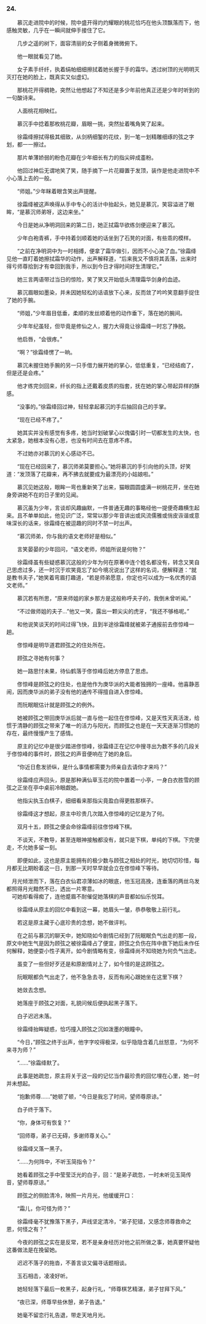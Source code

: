 ### 24.

　　慕沉走进院中的时候，院中盛开得灼灼耀眼的桃花恰巧在他头顶飘落而下，他感触灵敏，几乎在一瞬间就伸手接住了它。

　　几步之遥的树下，面容清丽的女子侧着身微微俯下。

　　他一眼就看见了她。

　　女子素手纤纤，执着绢帕细细擦拭着她长握于手的霜华。透过树顶的光明明灭灭打在她的脸上，既真实又似虚幻。

　　那桃花开得稠艳，突然让他想起了不知还是多少年前他真正还是少年时听到的一句酸诗来。

　　人面桃花相映红。

　　慕沉手中捻着那枚桃花瓣，眉眼一挑，突然扯着嘴角笑了起来。

　　徐霜绛擦拭得极其细致，从剑柄细錾的花纹，到一笔一划精雕细琢的弦之字划，都一一擦过。

　　那片单薄娇弱的粉色花瓣在少年细长有力的指尖碎成齑粉。

　　他回过神后无谓地笑了笑，随手摘下一片花瓣置于发顶，装作是他走进院中不小心落上去的一般。

　　“师姐。”少年眯着眼含笑出声提醒。

　　徐霜绛被这声唤得从手中专心的活计中抬起头，她见是慕沉，笑容溢进了眼眸，“是慕沉师弟呀，这边来坐。”

　　今日是她从净明洞回来的第二日，她正拭霜华欲练剑便迎来了慕沉。

　　少年白袍青裤，手中持着剑顺着她的话坐到了石凳的对面，有些乖的模样。

　　“之前在净明洞中为一时相搏，便拿了霜华做引，因而不小心染了血。”徐霜绛见他一直盯着她擦拭霜华的动作，出声解释道，“后来我又不慎将其丢落，出来时得亏师尊拾到才有幸回到我手，所以到今日才得时间好生清理它。”

　　她三言两语带过当日的惊险，笑了笑又开始低头清理霜华剑身的血迹。

　　慕沉眉眼如墨染，并未因她轻松的话语放下心来，反而敛了吟吟笑意翻手捉住了她的手腕。

　　“师姐，”少年眉目低垂，柔顺的发丝顺着他的动作垂下，落在她的腕间。

　　少年年纪虽轻，但毕竟是修仙之人，握力大得竟让徐霜绛一时忘了挣脱。

　　他启唇，“会很疼。”

　　“啊？”徐霜绛愣了一晌。

　　慕沉未握住她手腕的另一只手借力展开她的掌心，低低重复，“已经结痂了，但是还是会疼。”

　　他才练完剑回来，纤长的指上还戴着皮质的指套，抚在她的掌心带起异样的酥感。

　　“没事的。”徐霜绛回过神，轻轻拿起慕沉的手后抽回自己的手掌。

　　“现在已经不疼了。”

　　她其实并没有感觉有多疼，她当时划破掌心以傀儡引时一切都发生的太快，也太紧急，她根本没有心思，也没有时间去在意疼不疼。

　　不过她亦对慕沉的关心感动不已。

　　“现在已经回来了，慕沉师弟莫要担心。”她将慕沉的手引向他的头顶，好笑道：“发顶落了花瓣来，再不拂去就要成为最漂亮的小姑娘啦。”

　　慕沉见她这般，眼眸一弯也重新笑了出来，猫眼圆圆盛满一树桃花开，坐在她身旁讲她不在的日子里的见闻。

　　慕沉虽为少年，言谈却风趣幽默，一件普通无趣的事略经他一提便奇趣横生起来。且不单单如此，他见识广泛，常常以那少年音讲出或风流儒雅或俏皮诙谐或意味深长的话来，徐霜绛在被逗趣的同时不禁一时出声。

　　“慕沉师弟，你与我的语文老师好是相似。”

　　言笑晏晏的少年回问，“语文老师，师姐所说是何物？”

　　徐霜绛虽有些疑惑慕沉这般的少年为何在原著中连个姓名都没有，转念又笑自己思虑过多，还一时沉于欢笑竟忘了如今境况说出了这样的名词，便解释道：“就是教书夫子，”她笑着弯眉打趣道，“若是师弟愿意，你定也可以成为一名优秀的语文老师。”

　　慕沉若有所思，“原来师姐的家乡那方是这般称呼夫子的，我倒未曾听闻。”

　　“不过做师姐的夫子…”他又一笑，露出一颗尖尖的虎牙，“我还不够格呢。”

　　和他说笑谈天的时间过得飞快，且到半途徐霜绛就被弟子通报前去俢惊峰一趟。

　　俢惊峰是明华道君顾弦之的住处所在。

　　顾弦之寻她有何事？

　　她一路思忖未果，待仙鹤落于俢惊峰后她方停息了思虑。

　　俢惊峰是顾弦之的住处，也是他作为庚华派的大能者独拥的一座峰。他喜静恶闹，因而庚华派的弟子没有他的通传不得擅自进入俢惊峰。

　　而阮眠眠估计就是顾弦之的例外。

　　她被顾弦之带回庚华派后就一直与他一起住在俢惊峰，又是天性天真活泼，给惯于清静的顾弦之带来了唯一的活力与阳光，而顾弦之也是在一天天逐渐习惯她的存在，最终慢慢产生了感情。

　　原主的记忆中是很少踏进俢惊峰，徐霜绛正在记忆中搜寻出为数不多的几段关于俢惊峰的事件时，顾弦之的声音便响在了她的身后。

　　“你近日愈发骄纵，是什么事情都需要为师亲自去请你才来吗？”

　　徐霜绛应声回头，原是那种满仙草玉花的院中置着一小亭，一身白衣胜雪的顾弦之正坐在亭中桌前冷眼觑她。

　　他指尖执玉白棋子，细细看来那指尖竟盈白得更胜那棋子。

　　徐霜绛这才想起，原主中珍贵几次踏入俢惊峰的记忆是为了何。

　　双月十五，顾弦之便会命徐霜绛前往俢惊峰下棋。

　　不谈天，不教导，甚至连眼神接触都没有，就只是下棋，单纯的下棋。下完便走，不允她多留一刻。

　　即便如此，这也是原主能拥有的极少数与顾弦之相处的时光，她切切珍惜，每月都无比期盼着这一日，到那一天时早早就会立在俢惊峰下等待。

 　月光倾泄而下，落在白衣仙君凉薄如冰的眼底，他玉冠高挽，连垂落的两丝乌发都照得月光黯然不已，透出一片寒意。  
 　可她却看得痴了，连他蹙眉不耐催促她落棋的声音都如仙乐悦耳。

　　徐霜绛从原主的回忆中看到这一幕，她眉头一皱，恭恭敬敬上前行礼。

　　若这是原主藏于心底珍贵的念想，她不做评判。

　　在之前与慕沉的聊天中，她知晓如今剧情已经到了阮眠眠负气出走的那一段，原文中她生气是因为顾弦之被徐霜绛占了便宜，顾弦之负伤在阵中救下她后未作任何解释，她便耍小性子离开。如今剧情略有变，徐霜绛尚不知晓她为何负气出走。

　　虽变了一些但好歹还是和原剧情对上了，如今怪的是这顾弦之。

　　阮眠眠都负气出走了，他不急急去寻，反而有闲心跟她坐在这里下棋？

　　她敛去念想。

　　她落座于顾弦之对面，礼貌问候后便执起黑子落下。

　　白子迟迟未落。

　　徐霜绛抬眸疑惑，恰巧撞入顾弦之沉如泼墨的眼瞳中。

　　“今日，”顾弦之终于出声，他字字咬得极深，似乎隐隐含着几丝怒意，“为何不来寻为师？”

　　“……”徐霜绛默了。

　　此事是她疏忽，原主将关于这一段的记忆当作最珍贵的回忆埋在心里，她一时并未想起。

　　“抱歉师尊……”她顿了顿，“今日是我忘了时间，望师尊原谅。”

　　白子终于落下。

　　“你，身体可有恢复？”

　　“回师尊，弟子已无碍，多谢师尊关心。”

　　徐霜绛又落一黑子。

　　“……为何阵中，不听玉简指令？”

　　她看着顾弦之手中莹莹泛光的白子，回：“是弟子疏忽，一时未听见玉简传音，望师尊原谅。”

　　顾弦之的侧脸清冷，映照一片月光，他缓缓开口：

　　“霜儿，你可怪为师？”

　　徐霜绛毫不犹豫落下黑子，声线坚定清冷，“弟子犯错，又感念师尊救命之恩，何怪之有？”

　　今夜的顾弦之实在是反常，若不是亲身经历对他之前所做之事，她真要怀疑他这番做法是在挽留她。

　　迟迟不落子的拖沓，不善言谈又偏寻话题相谈。

　　玉石相击，凌凌好听。

　　她轻轻落下最后一枚黑子，起身行礼，“师尊棋艺精湛，弟子甘拜下风。”

　　“夜已深，师尊早些休憩，弟子告退。”

　　她毫不留恋行礼告退，带走天地月光。